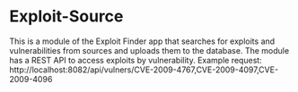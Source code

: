 # Exploit-Source
This is a module of the Exploit Finder app that searches for exploits and vulnerabilities from sources and uploads them to the database.
The module has a REST API to access exploits by vulnerability.
Example request:
http://localhost:8082/api/vulners/CVE-2009-4767,CVE-2009-4097,CVE-2009-4096